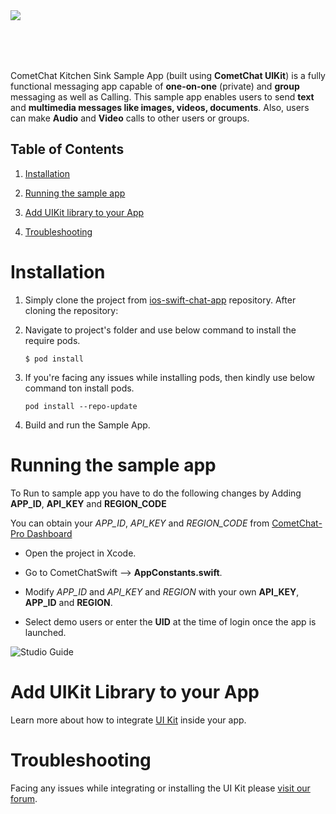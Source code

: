 <div>
<img align="left" src="https://github.com/cometchat-pro-samples/ios-swift-chat-app/blob/v2/Screenshots/appScreenshot.jpg">  </div>

<br></br><br></br>

CometChat Kitchen Sink Sample App (built using **CometChat UIKit**) is a fully functional messaging app capable of **one-on-one** (private) and **group** messaging as well as Calling. This sample app enables users to send **text** and **multimedia messages like  images, videos, documents**. Also, users can make  **Audio** and **Video** calls to other users or groups.

## Table of Contents

1. [Installation](#Installation)

2. [Running the sample app](#Running-the-sample-app)

3. [Add UIKit library to your App](#Add-UIKit-Library-to-your-App)

4. [Troubleshooting](#Troubleshooting)





# Installation
      
1. Simply clone the project from [ios-swift-chat-app](https://github.com/cometchat-pro-samples/ios-chat-ui-kit-app/archive/master.zip) repository. After cloning the repository:

2. Navigate to project's folder and use below command to install the require pods.
   
   ```
   $ pod install
   ```

3. If you're facing any issues while installing pods, then kindly use below command ton install pods.
   
    ```
   pod install --repo-update
   ```

4. Build and run the Sample App.

# Running the sample app

To Run to sample app you have to do the following changes by Adding **APP_ID**, **API_KEY** and  **REGION_CODE**
   
   You can obtain your  *APP_ID*, *API_KEY* and *REGION_CODE* from [CometChat-Pro Dashboard](https://app.cometchat.io/)
          
   - Open the project in Xcode. 
          
   - Go to CometChatSwift -->  **AppConstants.swift**.
                  
   - Modify *APP_ID* and *API_KEY*  and *REGION* with your own **API_KEY**, **APP_ID** and **REGION**.

   -  Select demo users or enter the **UID** at the time of login once the app is launched. 

![Studio Guide](https://github.com/cometchat-pro-samples/ios-swift-chat-app/blob/v2/Screenshots/Auth.png)    

# Add UIKit Library to your App

Learn more about how to integrate [UI Kit](https://github.com/cometchat-pro/ios-chat-uikit) inside your app. 

# Troubleshooting

Facing any issues while integrating or installing the UI Kit please <a href="https://forum.cometchat.com/"> visit our forum</a>.



